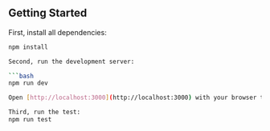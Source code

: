 ## Getting Started
First, install all dependencies:

```bash
npm install

Second, run the development server:

```bash
npm run dev

Open [http://localhost:3000](http://localhost:3000) with your browser to see the result.

Third, run the test:
npm run test